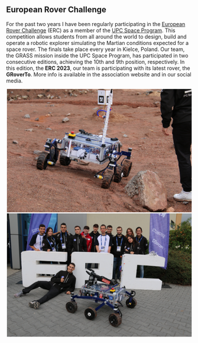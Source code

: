 ## European Rover Challenge

For the past two years I have been regularly participating in the <a href="https://www.roverchallenge.eu">European Rover Challenge</a> (ERC) as a member of the <a href="https://www.upcprogram.space">UPC Space Program</a>. This competition allows students from all around the world to design, build and operate a robotic explorer simulating the Martian conditions expected for a space rover. The finals take place every year in Kielce, Poland. Our team, the GRASS mission inside the UPC Space Program, has participated in two consecutive editions, achieving the 10th and 9th position, respectively. In this edition, the **ERC 2023**, our team is participating with its latest rover, the **GRoverTo**. More info is available in the association website and in our social media.

<p style="text-align:center;"><img src="images/GRover.JPG?raw=true" width="500"/>
<img src="images/ERC2022.JPG?raw=true" width="500"/></p>
